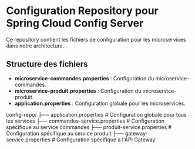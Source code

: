# Configuration Repository pour Spring Cloud Config Server

Ce repository contient les fichiers de configuration pour les microservices dans notre architecture.

## Structure des fichiers

- **microservice-commandes.properties** : Configuration du microservice-commandes.
- **microservice-produit.properties** : Configuration du microservice-produit.
- **application.properties** : Configuration globale pour les microservices.

config-repo/
├── application.properties       # Configuration globale pour tous les services
├── commandes-service.properties # Configuration spécifique au service commandes
├── produit-service.properties   # Configuration spécifique au service produit
├── gateway-service.properties   # Configuration spécifique à l'API Gateway
